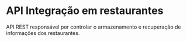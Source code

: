 # API Integração em restaurantes

API REST responsável por controlar o armazenamento e recuperação de informações dos restaurantes.

